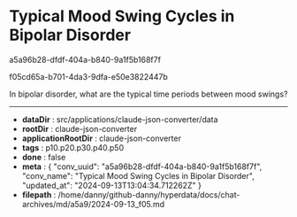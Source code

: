 # Typical Mood Swing Cycles in Bipolar Disorder

a5a96b28-dfdf-404a-b840-9a1f5b168f7f

f05cd65a-b701-4da3-9dfa-e50e3822447b

In bipolar disorder, what are the typical time periods between mood swings?

---

* **dataDir** : src/applications/claude-json-converter/data
* **rootDir** : claude-json-converter
* **applicationRootDir** : claude-json-converter
* **tags** : p10.p20.p30.p40.p50
* **done** : false
* **meta** : {
  "conv_uuid": "a5a96b28-dfdf-404a-b840-9a1f5b168f7f",
  "conv_name": "Typical Mood Swing Cycles in Bipolar Disorder",
  "updated_at": "2024-09-13T13:04:34.712262Z"
}
* **filepath** : /home/danny/github-danny/hyperdata/docs/chat-archives/md/a5a9/2024-09-13_f05.md